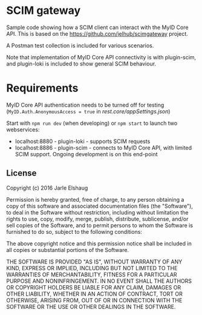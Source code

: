# SCIM gateway

Sample code showing how a SCIM client can interact with the MyID Core API. This is based on the https://github.com/jelhub/scimgateway project.

A Postman test collection is included for various scenarios.

Note that implementation of MyID Core API connectivity is with plugin-scim, and plugin-loki is included to show general SCIM behaviour.

# Requirements

MyID Core API authentication needs to be turned off for testing (`MyID.Auth.AnonymousAccess = true` in _rest.core/appSettings.json_)

Start with `npm run dev` (when developing) or `npm start` to launch two webservices:

- localhost:8880 - plugin-loki - supports SCIM requests
- localhost:8886 - plugin-scim - connects to MyID Core API, with limited SCIM support. Ongoing development is on this end-point

## License

Copyright (c) 2016 Jarle Elshaug

Permission is hereby granted, free of charge, to any person obtaining a copy
of this software and associated documentation files (the "Software"), to deal
in the Software without restriction, including without limitation the rights
to use, copy, modify, merge, publish, distribute, sublicense, and/or sell
copies of the Software, and to permit persons to whom the Software is
furnished to do so, subject to the following conditions:

The above copyright notice and this permission notice shall be included in all
copies or substantial portions of the Software.

THE SOFTWARE IS PROVIDED "AS IS", WITHOUT WARRANTY OF ANY KIND, EXPRESS OR
IMPLIED, INCLUDING BUT NOT LIMITED TO THE WARRANTIES OF MERCHANTABILITY,
FITNESS FOR A PARTICULAR PURPOSE AND NONINFRINGEMENT. IN NO EVENT SHALL THE
AUTHORS OR COPYRIGHT HOLDERS BE LIABLE FOR ANY CLAIM, DAMAGES OR OTHER
LIABILITY, WHETHER IN AN ACTION OF CONTRACT, TORT OR OTHERWISE, ARISING FROM,
OUT OF OR IN CONNECTION WITH THE SOFTWARE OR THE USE OR OTHER DEALINGS IN THE
SOFTWARE.
